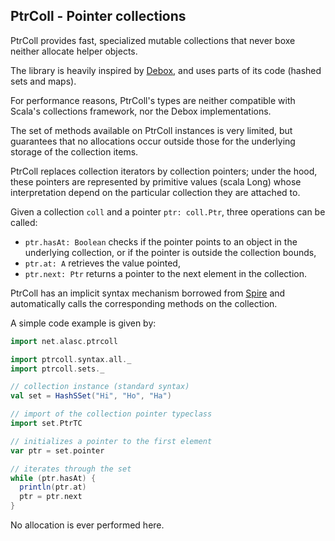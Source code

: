 ## PtrColl - Pointer collections

PtrColl provides fast, specialized mutable collections that never boxe neither
allocate helper objects.

The library is heavily inspired by [Debox](http://github.com/non/debox), and uses
parts of its code (hashed sets and maps).

For performance reasons, PtrColl's types are neither compatible with Scala's
collections framework, nor the Debox implementations.

The set of methods available on PtrColl instances is very limited, but guarantees
that no allocations occur outside those for the underlying storage of the collection
items.

PtrColl replaces collection iterators by collection pointers; under the hood, these
pointers are represented by primitive values (scala Long) whose interpretation
depend on the particular collection they are attached to.

Given a collection `coll` and a pointer `ptr: coll.Ptr`, three operations
can be called:

- `ptr.hasAt: Boolean` checks if the pointer points to an object in the
underlying collection, or if the pointer is outside the collection bounds,
- `ptr.at: A` retrieves the value pointed,
- `ptr.next: Ptr` returns a pointer to the next element in the collection.

PtrColl has an implicit syntax mechanism borrowed from
[Spire](http://github.com/non/spire) and automatically calls the corresponding
methods on the collection.

A simple code example is given by:

```scala
import net.alasc.ptrcoll

import ptrcoll.syntax.all._
import ptrcoll.sets._

// collection instance (standard syntax)
val set = HashSSet("Hi", "Ho", "Ha")

// import of the collection pointer typeclass
import set.PtrTC

// initializes a pointer to the first element
var ptr = set.pointer

// iterates through the set
while (ptr.hasAt) {
  println(ptr.at)
  ptr = ptr.next
}
```

No allocation is ever performed here.
